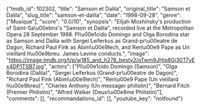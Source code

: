 {"tmdb_id": 102302, "title": "Samson et Dalila", "original_title": "Samson et Dalila", "slug_title": "samson-et-dalila", "date": "1998-09-28", "genre": ["Musique"], "score": "0.0/10", "synopsis": "Elijah Moshinsky's production of Saint-Sa\u00ebns's \"Samson et Dalila\", recorded live at the Metropolitan Opera 28 September 1998. Pl\u00e1cido Domingo and Olga Borodina star as Samson and Dalila with Sergei Leiferkus as Grand-pr\u00eatre de Dagon, Richard Paul Fink as Abim\u00e9lech, and Ren\u00e9 Pape as Un vieillard h\u00e9breu. James Levine conducts.", "image": "https://image.tmdb.org/t/p/w185_and_h278_bestv2/oTwm9JHip8Gi30T7yEx4DP1TSB7.jpg", "actors": ["Pl\u00e1cido Domingo (Samson)", "Olga Borodina (Dalila)", "Sergei Leiferkus (Grand-pr\u00eatre de Dagon)", "Richard Paul Fink (Abim\u00e9lech)", "Ren\u00e9 Pape (Un vieillard h\u00e9breu)", "Charles Anthony (Un messager philistin)", "Bernard Fitch (Premier Philistin)", "Alfred Walker (Deuxi\u00e8me Philistin)"], "comments": [], "recommandations_id": [], "youtube_key": "notfound"}